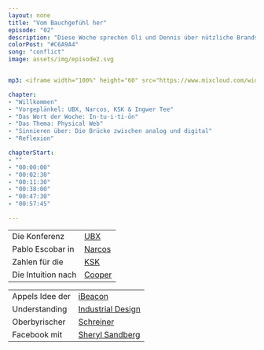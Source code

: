 ```yaml
---
layout: none
title: "Vom Bauchgefühl her"
episode: "02"
description: "Diese Woche sprechen Oli und Dennis über nützliche Brands, URL Leuchttürme und die weibliche Intuition."
colorPost: "#C6A9A4"
song: "conflict"
image: assets/img/episode2.svg


mp3: <iframe width="100%" height="60" src="https://www.mixcloud.com/widget/iframe/?feed=https%3A%2F%2Fwww.mixcloud.com%2Fiterativintuitiv%2Fvom-bauchgef%25C3%25BChl-her%2F&hide_cover=1&mini=1&hide_artwork=1" frameborder="0"></iframe>

chapter: 
- "Willkommen"
- "Vorgeplänkel: UBX, Narcos, KSK & Ingwer Tee" 
- "Das Wort der Woche: In·tu·i·ti·ōn"
- "Das Thema: Physical Web"
- "Sinnieren über: Die Brücke zwischen analog und digital" 
- "Reflexion"

chapterStart:
- ""
- "00:00:00"
- "00:02:30"
- "00:11:30"
- "00:38:00"
- "00:47:30"
- "00:57:45"

---
```


<!-- nach 8 einträgen ein neues table erstellen, danke :) !--> 

| | |
|:-|:-|
| Die Konferenz | [UBX](http://ubx.info/konferenz/) |
| Pablo Escobar in | [Narcos](http://www.imdb.com/title/tt2707408/) |
| Zahlen für die | [KSK](http://www.kuenstlersozialkasse.de/service/ksk-in-zahlen.html) |
| Die Intuition nach | [Cooper](http://www.cooper.com/journal/2007/10/intuition_pleasure_and_gesture) |




| | |
|:-|:-|
| Appels Idee der | [iBeacon](https://developer.apple.com/ibeacon/) |
| Understanding | [Industrial Design](http://shop.oreilly.com/product/0636920037019.do) |
| Oberbyrischer | [Schreiner](https://www.youtube.com/watch?v=6vMejS21KH4) |
| Facebook mit | [Sheryl Sandberg](https://www.facebook.com/sheryl?fref=ts) |

